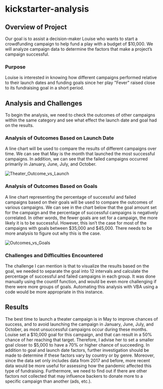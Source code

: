 # kickstarter-analysis

## Overview of Project

Our goal is to assist a decision-maker Louise who wants to start a crowdfunding campaign to help fund a play with a budget of $10,000. We will analyze campaign data to determine the factors that make a project’s campaign successful. 

### Purpose
Louise is interested in knowing how different campaigns performed relative to their launch dates and funding goals since her play "Fever" raised close to its fundraising goal in a short period.

## Analysis and Challenges
To begin the analysis, we need to check the outcomes of other campaigns within the same category and see what effect the launch date and goal had on the results. 

### Analysis of Outcomes Based on Launch Date
A line chart will be used to compare the results of different campaigns over time. We can see that May is the month that launched the most successful campaigns. In addition, we can see that the failed campaigns occurred primarily in January, June, July, and October. 

![Theater_Outcome_vs_Launch](https://user-images.githubusercontent.com/66279829/153790670-c160b3ed-8701-484b-8819-3937c278ab17.png)

### Analysis of Outcomes Based on Goals
A line chart representing the percentage of successful and failed campaigns based on their goals will be used to compare the outcomes of various campaigns. We can see in the chart below that the goal amount set for the campaign and the percentage of successful campaigns is negatively correlated. In other words, the fewer goals are set for a campaign, the more likely it is to be successful. However, this isn’t the case for most of the campaigns with goals between $35,000 and $45,000. There needs to be more analysis to figure out why this is the case.

![Outcomes_vs_Goals](https://user-images.githubusercontent.com/66279829/153790463-8da1d7ab-25a5-4bfc-9535-f3313911c0a1.png)

 
### Challenges and Difficulties Encountered
The challenge I can mention is that to visualize the results based on the goal, we needed to separate the goal into 12 intervals and calculate the percentage of successful and failed campaigns in each group. It was done manually using the countif function, and would be even more challenging if there were more groups of goals. Automating this analysis with VBA using a code would be more appropriate in this instance. 

## Results
The best time to launch a theater campaign is in May to improve chances of success, and to avoid launching the campaign in January, June, July, and October, as most unsuccessful campaigns occur during these months. Louise set a $10,000 goal for this campaign, and that can result in a 50% chance of her reaching that target. Therefore, I advise her to set a smaller goal closer to $5,000 to have a 70% or higher chance of succeeding. 
In addition to goal and launch date factors, further investigation should be made to determine if these factors vary by country or by genre. 
Moreover, since the data set only includes data from 2017 and before, more recent data would be more useful for assessing how the pandemic affected this type of fundraising.
Furthermore, we need to find out if there are other factors not collected that may influence backers to donate more to a specific campaign than another (ads, etc.). 

